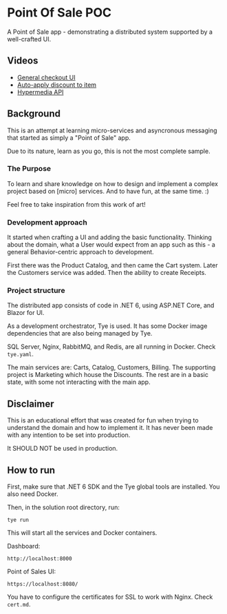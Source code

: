 ﻿# Point Of Sale POC
 
A Point of Sale app - demonstrating a distributed system supported by a well-crafted UI.

## Videos

* [General checkout UI](https://www.youtube.com/watch?v=wDP1ShXDgY8)
* [Auto-apply discount to item](https://www.youtube.com/watch?v=5MCQMhSh_gg)
* [Hypermedia API](https://www.youtube.com/watch?v=LbCUFEter_A)

## Background

This is an attempt at learning micro-services and asyncronous messaging that started as simply a "Point of Sale" app.

Due to its nature, learn as you go, this is not the most complete sample.

### The Purpose

To learn and share knowledge on how to design and implement a complex project based on [micro] services. And to have fun, at the same time. :) 

Feel free to take inspiration from this work of art!

### Development approach

It started when crafting a UI and adding the basic functionality. Thinking about the domain, what a User would expect from an app such as this - a general Behavior-centric approach to development.

First there was the Product Catalog, and then came the Cart system. Later the Customers service was added. Then the ability to create Receipts.

### Project structure

The distributed app consists of code in .NET 6, using ASP.NET Core, and Blazor for UI. 

As a development orchestrator, Tye is used. It has some Docker image dependencies that are also being managed by Tye.

SQL Server, Nginx, RabbitMQ, and Redis, are all running in Docker. Check ```tye.yaml```.

The main services are: Carts, Catalog, Customers, Billing. The supporting project is Marketing which house the Discounts. The rest are in a basic state, with some not interacting with the main app.

## Disclaimer

This is an educational effort that was created for fun when trying to understand the domain and how to implement it.
It has never been made with any intention to be set into production.

It SHOULD NOT be used in production.

## How to run

First, make sure that .NET 6 SDK and the Tye global tools are installed.
You also need Docker.

Then, in the solution root directory, run:
```
tye run
```

This will start all the services and Docker containers.

Dashboard:
```
http://localhost:8000
```

Point of Sales UI:
```
https://localhost:8080/
```

You have to configure the certificates for SSL to work with Nginx. Check ```cert.md```.
